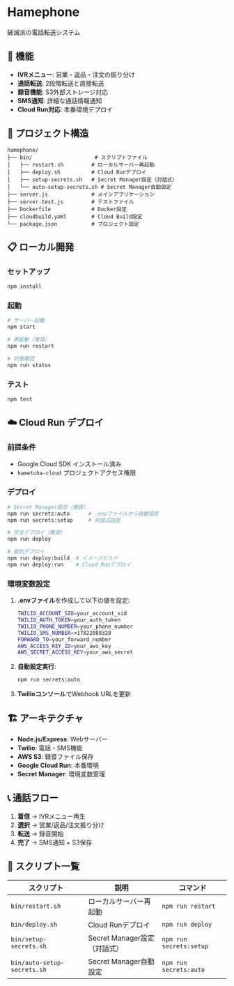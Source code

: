 # Hamephone

破滅派の電話転送システム

## 🚀 機能

- **IVRメニュー**: 営業・返品・注文の振り分け
- **通話転送**: 2段階転送と直接転送
- **録音機能**: S3外部ストレージ対応
- **SMS通知**: 詳細な通話情報通知
- **Cloud Run対応**: 本番環境デプロイ

## 📁 プロジェクト構造

```
hamephone/
├── bin/                    # スクリプトファイル
│   ├── restart.sh         # ローカルサーバー再起動
│   ├── deploy.sh          # Cloud Runデプロイ
│   ├── setup-secrets.sh   # Secret Manager設定（対話式）
│   └── auto-setup-secrets.sh # Secret Manager自動設定
├── server.js              # メインアプリケーション
├── server.test.js         # テストファイル
├── Dockerfile             # Docker設定
├── cloudbuild.yaml        # Cloud Build設定
└── package.json           # プロジェクト設定
```

## 📋 ローカル開発

### セットアップ
```bash
npm install
```

### 起動
```bash
# サーバー起動
npm start

# 再起動（推奨）
npm run restart

# 状態確認
npm run status
```

### テスト
```bash
npm test
```

## ☁️ Cloud Run デプロイ

### 前提条件
- Google Cloud SDK インストール済み
- `hametuha-cloud` プロジェクトアクセス権限

### デプロイ
```bash
# Secret Manager設定（推奨）
npm run secrets:auto      # .envファイルから自動設定
npm run secrets:setup     # 対話式設定

# 完全デプロイ（推奨）
npm run deploy

# 個別デプロイ
npm run deploy:build  # イメージビルド
npm run deploy:run    # Cloud Runデプロイ
```

### 環境変数設定
1. **.envファイル**を作成して以下の値を設定:
   ```bash
   TWILIO_ACCOUNT_SID=your_account_sid
   TWILIO_AUTH_TOKEN=your_auth_token
   TWILIO_PHONE_NUMBER=your_phone_number
   TWILIO_SMS_NUMBER=+17822088328
   FORWARD_TO=your_forward_number
   AWS_ACCESS_KEY_ID=your_aws_key
   AWS_SECRET_ACCESS_KEY=your_aws_secret
   ```

2. **自動設定実行**:
   ```bash
   npm run secrets:auto
   ```

3. **Twilioコンソール**でWebhook URLを更新

## 🏗️ アーキテクチャ

- **Node.js/Express**: Webサーバー
- **Twilio**: 電話・SMS機能
- **AWS S3**: 録音ファイル保存
- **Google Cloud Run**: 本番環境
- **Secret Manager**: 環境変数管理

## 📞 通話フロー

1. **着信** → IVRメニュー再生
2. **選択** → 営業/返品/注文振り分け
3. **転送** → 録音開始
4. **完了** → SMS通知 + S3保存

## 🔧 スクリプト一覧

| スクリプト | 説明 | コマンド |
|------------|------|----------|
| `bin/restart.sh` | ローカルサーバー再起動 | `npm run restart` |
| `bin/deploy.sh` | Cloud Runデプロイ | `npm run deploy` |
| `bin/setup-secrets.sh` | Secret Manager設定（対話式） | `npm run secrets:setup` |
| `bin/auto-setup-secrets.sh` | Secret Manager自動設定 | `npm run secrets:auto` |
